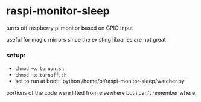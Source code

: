 # raspi-monitor-sleep
turns off raspberry pi monitor based on GPIO input

useful for magic mirrors since the existing libraries are not great

### setup:
* `chmod +x turnon.sh`
* `chmod +x turnoff.sh`
* set to run at boot: `python /home/pi/raspi-monitor-sleep/watcher.py

portions of the code were lifted from elsewhere but i can't remember where

